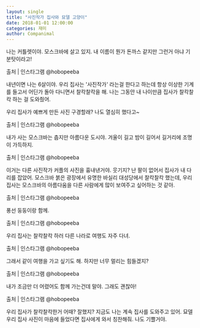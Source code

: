```yaml
---
layout: single
title: "사진작가 집사와 묘델 고양이"
date: 2018-01-01 12:00:00
categories: 재미
author: Companimal
---
```


나는 커틀렛이야. 모스크바에 살고 있지. 내 이름이 뭔가 돈까스 같지만 그런거 아냐 기분탓이라고!

출처 | 인스타그램 @hobopeeba

내년이면 나는 6살이야. 우리 집사는 '사진작가' 라는걸 한다고 하는데 항상 이상한 기계를 들고서 어딘가 돌아 다니면서 찰칵찰칵을 해. 나는 그동안 내 나이만큼 집사가 찰칵찰칵 하는 걸 도와줬어.

우리 집사가 예쁘게 만든 사진 구경할래? 나도 열심히 했다고~

출처 | 인스타그램 @hobopeeba

내가 사는 모스크바는 춥지만 아름다운 도시야. 겨울이 길고 밤이 길어서 길거리에 조명이 가득하지.

출처 | 인스타그램 @hobopeeba

이거는 다른 사진작가 커플의 사진을 흉내낸거야. 웃기지? 난 팔이 없어서 집사가 내 다리를 잡았어. 모스크바 붉은 광장에서 유명한 바실리 대성당에서 찰칵찰칵 했는데, 우리 집사는 모스크바의 아름다움을 다른 사람에게 많이 보여주고 싶어하는 것 같아.

출처 | 인스타그램 @hobopeeba

풍선 둥둥이랑 함께.

출처 | 인스타그램 @hobopeeba

우리 집사는 찰칵찰칵 하러 다른 나라로 여행도 자주 다녀.

출처 | 인스타그램 @hobopeeba

그래서 같이 여행을 가고 싶기도 해. 하지만 너무 멀리는 힘들겠지?

출처 | 인스타그램 @hobopeeba

내가 조금만 더 어렸어도 함께 가는건데 말야. 그래도 괜찮아!

출처 | 인스타그램 @hobopeeba

우리 집사가 찰칵찰칵한거 어때? 잘했지? 지금도 나는 계속 집사를 도와주고 있어. 묘델 우리 집사 사진이 마음에 들었다면 집사에게 와서 칭찬해줘. 나도 기쁠거야.

[](https://www.instagram.com/p/BliL54mlst8/?taken-by=hobopeeba)
